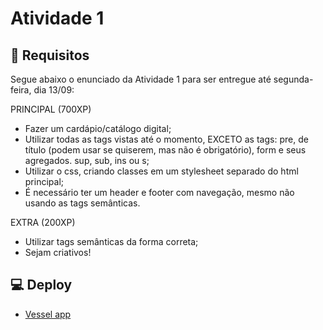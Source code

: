 # Atividade 1

## :pencil: Requisitos

Segue abaixo o enunciado da Atividade 1 para ser entregue até segunda-feira, dia 13/09:

PRINCIPAL (700XP)

- Fazer um cardápio/catálogo digital;
- Utilizar todas as tags vistas até o momento, EXCETO as tags: pre, de título (podem usar se quiserem, mas não é obrigatório), form e seus agregados. sup, sub, ins ou s;
- Utilizar o css, criando classes em um stylesheet separado do html principal;
- É necessário ter um header e footer com navegação, mesmo não usando as tags semânticas.

EXTRA (200XP)

- Utilizar tags semânticas da forma correta;
- Sejam criativos!

## :computer: Deploy
- [Vessel app](https://santander-coders-808.vercel.app/)